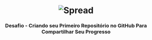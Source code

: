 <h1 align="center">
    <img alt="Spread" title="Spread" src="https://hermes.digitalinnovation.one/tracks/cover/9d2b5f48-c67b-4d47-b877-94493cdbfc05.png" />
</h1>

<h3 align="center"> Desafio - Criando seu Primeiro Repositório no GitHub Para Compartilhar Seu Progresso</h3>

